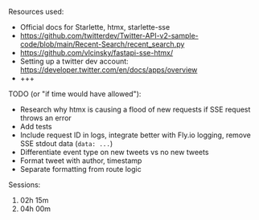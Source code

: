 Resources used:

- Official docs for Starlette, htmx, starlette-sse
- https://github.com/twitterdev/Twitter-API-v2-sample-code/blob/main/Recent-Search/recent_search.py
- https://github.com/vlcinsky/fastapi-sse-htmx/
- Setting up a twitter dev account: https://developer.twitter.com/en/docs/apps/overview
- +++

TODO (or "if time would have allowed"):

- Research why htmx is causing a flood of new requests if SSE request throws an error
- Add tests
- Include request ID in logs, integrate better with Fly.io logging, remove SSE stdout data (`data: ...`)
- Differentiate event type on new tweets vs no new tweets
- Format tweet with author, timestamp
- Separate formatting from route logic

Sessions:
1) 02h 15m
2) 04h 00m
